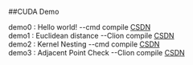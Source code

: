 ##CUDA Demo


demo0 : Hello world!  --cmd compile [CSDN](https://blog.csdn.net/qq_35781447/article/details/118425271) \
demo1 : Euclidean distance  --Clion compile [CSDN](https://blog.csdn.net/qq_35781447/article/details/119739539) \
demo2 : Kernel Nesting   --cmd compile [CSDN](https://blog.csdn.net/qq_35781447/article/details/120464520) \
demo3 : Adjacent Point Check   --Clion compile [CSDN](https://blog.csdn.net/qq_35781447/article/details/120597132)